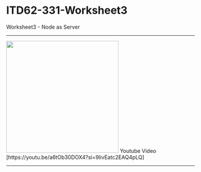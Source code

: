 # ITD62-331-Worksheet3
Worksheet3 - Node as Server
<hr>
<img src="[https://github.com/ffixxpp/ITD62-331-Worksheet3/blob/main/Node_as_Server.jpg]raw=true" width="auto" height="300">
Youtube Video [https://youtu.be/a6tOb30DOX4?si=9livEatc2EAQ4pLQ]
<hr>
